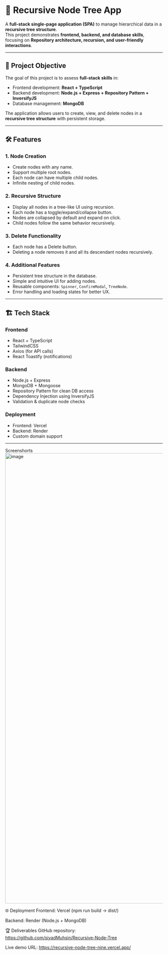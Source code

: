 # 🌳 Recursive Node Tree App

A **full-stack single-page application (SPA)** to manage hierarchical data in a **recursive tree structure**.  
This project demonstrates **frontend, backend, and database skills**, focusing on **Repository architecture, recursion, and user-friendly interactions**.  

---

## 🎯 Project Objective

The goal of this project is to assess **full-stack skills** in:  

- Frontend development: **React + TypeScript**  
- Backend development: **Node.js + Express + Repository Pattern + InversifyJS**  
- Database management: **MongoDB**  

The application allows users to create, view, and delete nodes in a **recursive tree structure** with persistent storage.  

---

## 🛠 Features

### 1. Node Creation
- Create nodes with any name.  
- Support multiple root nodes.  
- Each node can have multiple child nodes.  
- Infinite nesting of child nodes.

### 2. Recursive Structure
- Display all nodes in a tree-like UI using recursion.  
- Each node has a toggle/expand/collapse button.  
- Nodes are collapsed by default and expand on click.  
- Child nodes follow the same behavior recursively.

### 3. Delete Functionality
- Each node has a Delete button.  
- Deleting a node removes it and all its descendant nodes recursively.

### 4. Additional Features
- Persistent tree structure in the database.  
- Simple and intuitive UI for adding nodes.  
- Reusable components: `Spinner`, `ConfirmModal`, `TreeNode`.  
- Error handling and loading states for better UX.  

---

## 🏗 Tech Stack

### Frontend
- React + TypeScript  
- TailwindCSS  
- Axios (for API calls)  
- React Toastify (notifications)

### Backend
- Node.js + Express  
- MongoDB + Mongoose  
- Repository Pattern for clean DB access  
- Dependency Injection using InversifyJS  
- Validation & duplicate node checks  

### Deployment
- Frontend: Vercel  
- Backend: Render  
- Custom domain support  

---

Screenshorts
<img width="2560" height="1440" alt="image" src="https://github.com/user-attachments/assets/94a8db3a-3c05-4ece-a543-f82dfaa3d7bd" />



🌐 Deployment
Frontend: Vercel (npm run build → dist/)

Backend: Render (Node.js + MongoDB)


🏆 Deliverables
GitHub repository: https://github.com/siyadMuhsin/Recursive-Node-Tree

Live demo URL: https://recursive-node-tree-nine.vercel.app/

